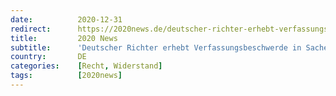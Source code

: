 ```yaml
---
date:          2020-12-31
redirect:      https://2020news.de/deutscher-richter-erhebt-verfassungsbeschwerde-in-sachen-corona/
title:         2020 News
subtitle:      'Deutscher Richter erhebt Verfassungsbeschwerde in Sachen Corona'
country:       DE
categories:    [Recht, Widerstand]
tags:          [2020news]
---
```

